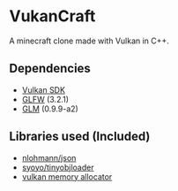 # VukanCraft
A minecraft clone made with Vulkan in C++.

## Dependencies
* [Vulkan SDK](https://vulkan.lunarg.com/)
* [GLFW](https://www.glfw.org/) (3.2.1)
* [GLM](https://glm.g-truc.net/) (0.9.9-a2)

## Libraries used (Included)
* [nlohmann/json](https://github.com/nlohmann/json)
* [syoyo/tinyobjloader](https://github.com/syoyo/tinyobjloader)
* [vulkan memory allocator](https://github.com/GPUOpen-LibrariesAndSDKs/VulkanMemoryAllocator)